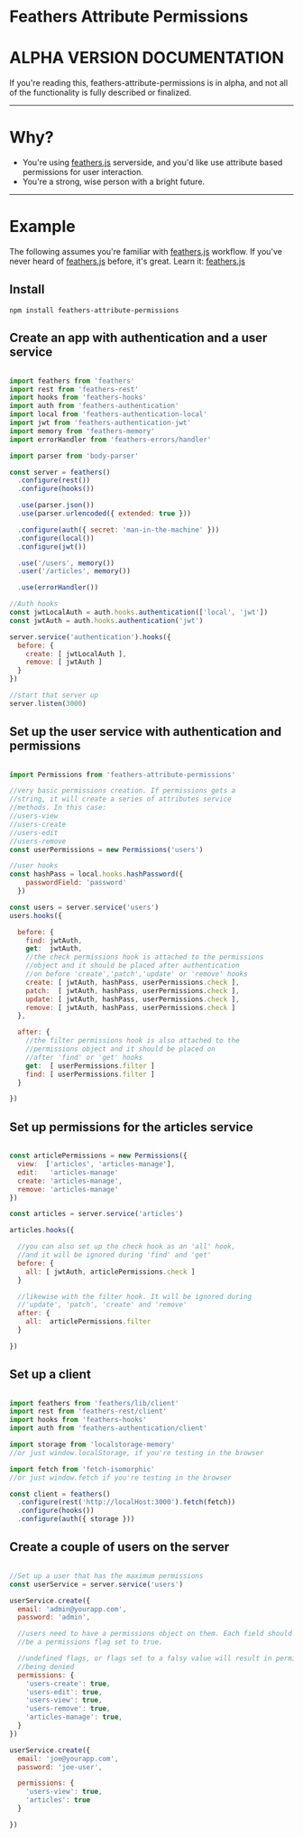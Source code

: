 # Feathers Attribute Permissions

# ALPHA VERSION DOCUMENTATION
If you're reading this, feathers-attribute-permissions is in alpha, and not all of the functionality is fully described or finalized.
___
# Why?

  - You're using [feathers.js](http://www.feathersjs.com) serverside, and you'd like use attribute based permissions for user interaction.
  - You're a strong, wise person with a bright future.

___

# Example

The following assumes you're familiar with [feathers.js](http://www.feathersjs.com) workflow. If you've never heard of [feathers.js](http://www.feathersjs.com) before, it's great. Learn it: [feathers.js](http://www.feathersjs.com)

## Install

```
npm install feathers-attribute-permissions
```

## Create an app with authentication and a user service

```js

import feathers from 'feathers'
import rest from 'feathers-rest'
import hooks from 'feathers-hooks'
import auth from 'feathers-authentication'
import local from 'feathers-authentication-local'
import jwt from 'feathers-authentication-jwt'
import memory from 'feathers-memory'
import errorHandler from 'feathers-errors/handler'

import parser from 'body-parser'

const server = feathers()
  .configure(rest())
  .configure(hooks())

  .use(parser.json())
  .use(parser.urlencoded({ extended: true }))

  .configure(auth({ secret: 'man-in-the-machine' }))
  .configure(local())
  .configure(jwt())

  .use('/users', memory())
  .user('/articles', memory())

  .use(errorHandler())

//Auth hooks
const jwtLocalAuth = auth.hooks.authentication(['local', 'jwt'])
const jwtAuth = auth.hooks.authentication('jwt')

server.service('authentication').hooks({
  before: {
    create: [ jwtLocalAuth ],
    remove: [ jwtAuth ]
  }
})

//start that server up
server.listen(3000)

```

## Set up the user service with authentication and permissions

```js

import Permissions from 'feathers-attribute-permissions'

//very basic permissions creation. If permissions gets a
//string, it will create a series of attributes service
//methods. In this case:
//users-view
//users-create
//users-edit
//users-remove
const userPermissions = new Permissions('users')

//user hooks
const hashPass = local.hooks.hashPassword({
    passwordField: 'password'
  })

const users = server.service('users')
users.hooks({

  before: {
    find: jwtAuth,
    get:  jwtAuth,
    //the check permissions hook is attached to the permissions
    //object and it should be placed after authentication
    //on before 'create','patch','update' or 'remove' hooks
    create: [ jwtAuth, hashPass, userPermissions.check ],
    patch:  [ jwtAuth, hashPass, userPermissions.check ],
    update: [ jwtAuth, hashPass, userPermissions.check ],
    remove: [ jwtAuth, hashPass, userPermissions.check ]
  },

  after: {
    //the filter permissions hook is also attached to the
    //permissions object and it should be placed on
    //after 'find' or 'get' hooks
    get:  [ userPermissions.filter ]
    find: [ userPermissions.filter ]
  }

})

```

## Set up permissions for the articles service

```js

const articlePermissions = new Permissions({
  view:  ['articles', 'articles-manage'],
  edit:   'articles-manage'
  create: 'articles-manage',
  remove: 'articles-manage'
})

const articles = server.service('articles')

articles.hooks({

  //you can also set up the check hook as an 'all' hook,
  //and it will be ignored during 'find' and 'get'
  before: {
    all: [ jwtAuth, articlePermissions.check ]
  }

  //likewise with the filter hook. It will be ignored during
  //'update', 'patch', 'create' and 'remove'
  after: {
    all:  articlePermissions.filter
  }

})

```

## Set up a client

```js

import feathers from 'feathers/lib/client'
import rest from 'feathers-rest/client'
import hooks from 'feathers-hooks'
import auth from 'feathers-authentication/client'

import storage from 'localstorage-memory'
//or just window.localStorage, if you're testing in the browser

import fetch from 'fetch-isomorphic'
//or just window.fetch if you're testing in the browser

const client = feathers()
  .configure(rest('http://localHost:3000').fetch(fetch))
  .configure(hooks())
  .configure(auth({ storage }))

```

## Create a couple of users on the server

```js

//Set up a user that has the maximum permissions
const userService = server.service('users')

userService.create({
  email: 'admin@yourapp.com',
  password: 'admin',

  //users need to have a permissions object on them. Each field should
  //be a permissions flag set to true.

  //undefined flags, or flags set to a falsy value will result in permissions
  //being denied
  permissions: {
    'users-create': true,
    'users-edit': true,
    'users-view': true,
    'users-remove': true,
    'articles-manage': true,
  }
})

userService.create({
  email: 'joe@yourapp.com',
  password: 'joe-user',

  permissions: {
    'users-view': true,
    'articles': true
  }

})


```
